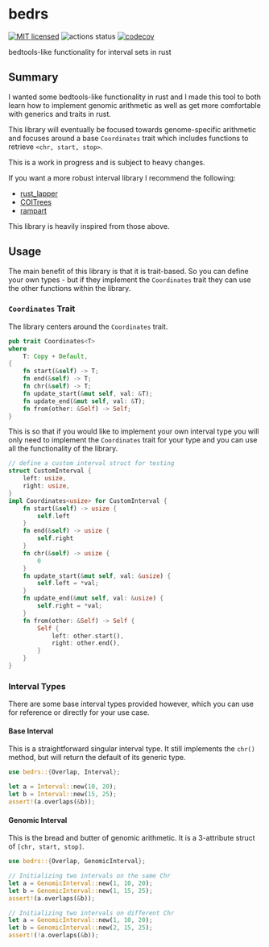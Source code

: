 # bedrs

[![MIT licensed](https://img.shields.io/badge/license-MIT-blue.svg)](./LICENSE.md)
![actions status](https://github.com/noamteyssier/bedrs/workflows/CI/badge.svg)
[![codecov](https://codecov.io/gh/noamteyssier/bedrs/branch/main/graph/badge.svg?token=CZANC7RKWP)](https://codecov.io/gh/noamteyssier/bedrs)

bedtools-like functionality for interval sets in rust

## Summary

I wanted some bedtools-like functionality in rust and I made this tool to both
learn how to implement genomic arithmetic as well as get more comfortable with
generics and traits in rust.

This library will eventually be focused towards genome-specific arithmetic
and focuses around a base `Coordinates` trait which includes functions to
retrieve `<chr, start, stop>`.

This is a work in progress and is subject to heavy changes.

If you want a more robust interval library I recommend the following:

- [rust_lapper](https://crates.io/crates/rust-lapper)
- [COITrees](https://crates.io/crates/coitrees)
- [rampart](https://crates.io/crates/rampart)

This library is heavily inspired from those above.

## Usage

The main benefit of this library is that it is trait-based.
So you can define your own types - but if they implement the
`Coordinates` trait they can use the other functions within the
library.

### `Coordinates` Trait

The library centers around the `Coordinates` trait.

```rust
pub trait Coordinates<T>
where
    T: Copy + Default,
{
    fn start(&self) -> T;
    fn end(&self) -> T;
    fn chr(&self) -> T;
    fn update_start(&mut self, val: &T);
    fn update_end(&mut self, val: &T);
    fn from(other: &Self) -> Self;
}
```

This is so that if you would like to implement your own interval type
you will only need to implement the `Coordinates` trait for your type
and you can use all the functionality of the library.

```rust
// define a custom interval struct for testing
struct CustomInterval {
    left: usize,
    right: usize,
}
impl Coordinates<usize> for CustomInterval {
    fn start(&self) -> usize {
        self.left
    }
    fn end(&self) -> usize {
        self.right
    }
    fn chr(&self) -> usize {
        0
    }
    fn update_start(&mut self, val: &usize) {
        self.left = *val;
    }
    fn update_end(&mut self, val: &usize) {
        self.right = *val;
    }
    fn from(other: &Self) -> Self {
        Self {
            left: other.start(),
            right: other.end(),
        }
    }
}
```

### Interval Types

There are some base interval types provided however, which you can use
for reference or directly for your use case.

#### Base Interval

This is a straightforward singular interval type.
It still implements the `chr()` method, but will return the
default of its generic type.

```rust
use bedrs::{Overlap, Interval};

let a = Interval::new(10, 20);
let b = Interval::new(15, 25);
assert!(a.overlaps(&b));
```

#### Genomic Interval

This is the bread and butter of genomic arithmetic.
It is a 3-attribute struct of `[chr, start, stop]`.

```rust
use bedrs::{Overlap, GenomicInterval};

// Initializing two intervals on the same Chr
let a = GenomicInterval::new(1, 10, 20);
let b = GenomicInterval::new(1, 15, 25);
assert!(a.overlaps(&b));

// Initializing two intervals on different Chr
let a = GenomicInterval::new(1, 10, 20);
let b = GenomicInterval::new(2, 15, 25);
assert!(!a.overlaps(&b));
```
